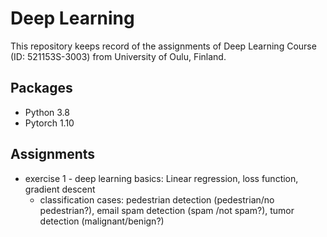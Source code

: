 # Deep Learning

This repository keeps record of the assignments of Deep Learning Course (ID: 521153S-3003) from University of Oulu, Finland.

## Packages

- Python 3.8
- Pytorch 1.10

## Assignments

- exercise 1 - deep learning basics: Linear regression, loss function, gradient descent
  - classification cases: pedestrian detection (pedestrian/no pedestrian?), email spam detection (spam /not spam?), tumor detection (malignant/benign?)
